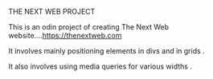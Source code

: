 THE NEXT WEB PROJECT

This is an odin project of creating The Next Web website....https://thenextweb.com

It involves mainly positioning elements in divs and in grids .

It also involves using media queries for various widths .